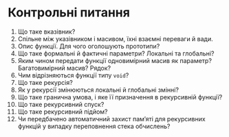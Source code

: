 # Контрольні питання

1. Що таке вказівник?
1. Спільне між указівником і масивом, їхні взаємні переваги й вади.
1. Опис функції. Для чого оголошують прототипи?
1. Що таке формальні й фактичні параметри? Локальні та глобальні?
1. Яким чином передати функції одновимірний масив як параметр? Багатовимірний масив? Рядок?
1. Чим відрізняються функції типу `void`?
1. Що таке рекурсія?
1. Як у рекурсії змінюються локальні й глобальні змінні?
1. Що таке гранична умова, і яке її призначення в рекурсивній функції?
1. Що таке рекурсивний спуск?
1. Що таке рекурсивний підйом?
1. Чи передбачено автоматичний захист пам’яті для рекурсивних функцій у випадку переповнення стека обчислень?
